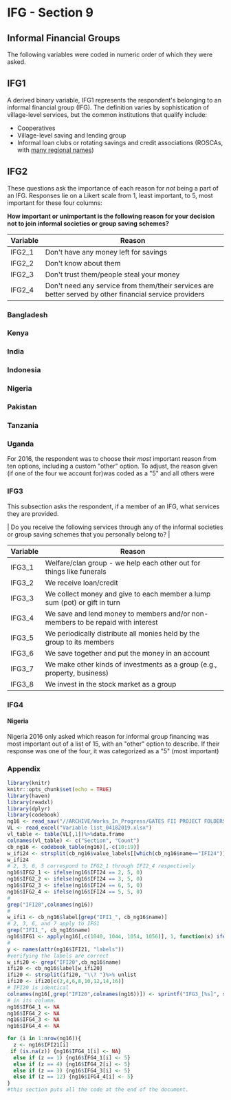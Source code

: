 # IFG - Section 9



Informal Financial Groups
----

The following variables were coded in numeric order of which they were asked.

## IFG1

A derived binary variable, IFG1 represents the respondent's belonging to an informal financial group (IFG). The definition varies by sophistication of village-level services, but the common institutions that qualify include:

* Cooperatives
* Village-level saving and lending group
* Informal loan clubs or rotating savings and credit associations (ROSCAs, with [many regional names](http://www.gdrc.org/icm/rosca/rosca-names.html))

## IFG2
These questions ask the importance of each reason for _not_ being a part of an IFG. 
Responses lie on a Likert scale from 1, least important, to 5, most important for these four columns:

**How important or unimportant is the following reason for your decision not to join informal societies or group saving schemes?**

Variable | Reason
-------- | ---------------------------------------
IFG2_1   | Don't have any money left for savings
IFG2_2   | Don't know about them
IFG2_3   | Don't trust them/people steal your money
IFG2_4   | Don't need any service from them/their services are better served by other financial service providers

### Bangladesh
### Kenya
### India
### Indonesia
### Nigeria
### Pakistan
### Tanzania
### Uganda

  For 2016, the respondent was to choose their _most_ important reason from ten options, including a custom "other" option. To adjust, the reason given (if one of the four we account for)was coded as a "5" and all others were 


### IFG3
This subsection asks the respondent, if a member of an IFG, what services they are provided.


| Do you receive the following services through any of the informal societies or group saving schemes that you personally belong to? |

Variable | Reason
-------- | -------------------------------------------------------------       
IFG3_1   | Welfare/clan group - we help each other out for things like funerals
IFG3_2   | We receive loan/credit
IFG3_3   | We collect money and give to each member a lump sum (pot) or gift in turn
IFG3_4   | We save and lend money to members and/or non-members to be repaid with interest
IFG3_5   | We periodically distribute all monies held by the group to its members
IFG3_6   | We save together and put the money in an account
IFG3_7   | We make other kinds of investments as a group (e.g., property, business)
IFG3_8   | We invest in the stock market as a group

### IFG4

#### Nigeria
Nigeria 2016 only asked which reason for informal group financing was most important
out of a list of 15, with an "other" option to describe.
If their response was one of the four, it was categorized as a "5" (most important)

### Appendix

```r
library(knitr)
knitr::opts_chunk$set(echo = TRUE)
library(haven)
library(readxl)
library(dplyr)
library(codebook)
ng16 <- read_sav("//ARCHIVE/Works_In_Progress/GATES FII PROJECT FOLDERS/GATES FII WAVES 4 - 6 2016-2019/Final Data/In house/FII Nigeria 2016 (in house).sav")
VL <- read_excel("Variable list_04182019.xlsx")
vl_table <- table(VL[,1])%>%data.frame
colnames(vl_table) <- c("Section", "Count")
cb_ng16 <- codebook_table(ng16)[,-c(10:19)]
w_ifi24 <- strsplit(cb_ng16$value_labels[[which(cb_ng16$name=="IFI24")]], "\n")
w_ifi24
# 2, 3, 6, 5 correspond to IFG2_1 through IFI2_4 respectively
ng16$IFG2_1 <- ifelse(ng16$IFI24 == 2, 5, 0)
ng16$IFG2_2 <- ifelse(ng16$IFI24 == 3, 5, 0)
ng16$IFG2_3 <- ifelse(ng16$IFI24 == 6, 5, 0)
ng16$IFG2_4 <- ifelse(ng16$IFI24 == 5, 5, 0)
#
grep("IFI20",colnames(ng16))
#
w_ifi1 <- cb_ng16$label[grep("IFI1_", cb_ng16$name)]
# 2, 3, 6, and 7 apply to IFG1
grep("IFI1_", cb_ng16$name)
ng16$IFG1 <- apply(ng16[,c(1040, 1044, 1054, 1056)], 1, function(x) ifelse(any(x == 1), 1, 0))
#
y <- names(attr(ng16$IFI21, "labels"))
#verifying the labels are correct
w_ifi20 <- grep("IFI20",cb_ng16$name)
ifi20 <- cb_ng16$label[w_ifi20]
ifi20 <- strsplit(ifi20, "\\? ")%>% unlist
ifi20 <- ifi20[c(2,4,6,8,10,12,14,16)]
# IFI20 is identical
colnames(ng16[,grep("IFI20",colnames(ng16))]) <- sprintf("IFG3_[%s]", seq(1:8))
# in its column.
ng16$IFG4_1 <- NA
ng16$IFG4_2 <- NA
ng16$IFG4_3 <- NA
ng16$IFG4_4 <- NA

for (i in 1:nrow(ng16)){
  z <- ng16$IFI21[i]
 if (is.na(z)) {ng16$IFG4_1[i] <- NA}
  else if (z == 1) {ng16$IFG4_1[i] <- 5}
  else if (z == 4) {ng16$IFG4_2[i] <- 5}
  else if (z == 3) {ng16$IFG4_3[i] <- 5}
  else if (z == 12) {ng16$IFG4_4[i] <- 5}
}
#this section puts all the code at the end of the document.
```
